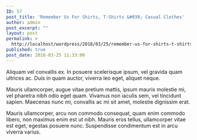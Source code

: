 ```yaml
---
ID: 57
post_title: 'Remember Us For Shirts, T-Shirts &#038; Casual Clothes'
author: admin
post_excerpt: ""
layout: post
permalink: >
  http://localhost/wordpress/2018/03/25/remember-us-for-shirts-t-shirts-casual-clothes/
published: true
post_date: 2018-03-25 11:33:00
---
```

Aliquam vel convallis ex. In posuere scelerisque ipsum, vel gravida quam ultrices ac. Duis in quam auctor, viverra leo eget, aliquet neque.

Mauris ullamcorper, augue vitae pretium mattis, ipsum mauris molestie mi, vel pharetra nibh odio eget quam. Vivamus non iaculis sem, vel tincidunt sapien. Maecenas nunc mi, convallis ac mi sit amet, molestie dignissim erat. 

Mauris ullamcorper, arcu non commodo consequat, quam enim commodo libero, non maximus enim est ut nibh. Mauris eros tellus, ullamcorper vitae est eget, egestas posuere nunc. Suspendisse condimentum est in arcu viverra varius.